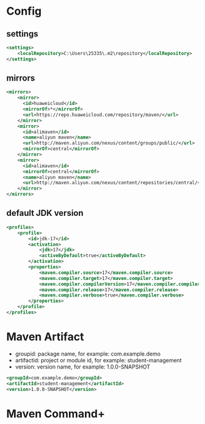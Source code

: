 # Config
## settings
```xml
<settings>
    <localRepository>C:\Users\25335\.m2\repository</localRepository>
</settings>
```
## mirrors
```xml
<mirrors>
    <mirror>
      <id>huaweicloud</id>
      <mirrorOf>*</mirrorOf>
      <url>https://repo.huaweicloud.com/repository/maven/</url>
    </mirror>
    <mirror>
      <id>alimaven</id>
      <name>aliyun maven</name>
      <url>http://maven.aliyun.com/nexus/content/groups/public/</url>
      <mirrorOf>central</mirrorOf>
    </mirror>
    <mirror>
      <id>alimaven</id>
      <mirrorOf>central</mirrorOf>
      <name>aliyun maven</name>
      <url>http://maven.aliyun.com/nexus/content/repositories/central/</url>
    </mirror>
</mirrors>
```
## default JDK version
```xml
<profiles>
    <profile>
        <id>jdk-17</id>
        <activation>
            <jdk>17</jdk>
            <activeByDefault>true</activeByDefault>
        </activation>
        <properties>
            <maven.compiler.source>17</maven.compiler.source>
            <maven.compiler.target>17</maven.compiler.target>
            <maven.compiler.compilerVersion>17</maven.compiler.compilerVersion>
            <maven.compiler.release>17</maven.compiler.release>
            <maven.compiler.verbose>true</maven.compiler.verbose>
        </properties>
    </profile>
</profiles>
```

# Maven Artifact
- groupid: package name, for example: com.example.demo
- artifactid: project or module id, for example: student-management
- version: version name, for example: 1.0.0-SNAPSHOT

```xml
<groupId>com.example.demo</groupId>
<artifactId>student-management</artifactId>
<version>1.0.0-SNAPSHOT</version>
```

# Maven Command+

